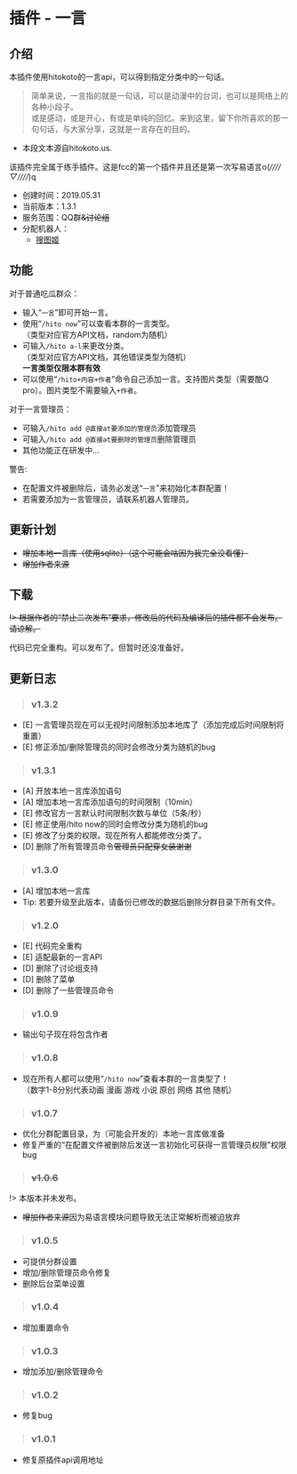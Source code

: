 # 插件 - 一言

## 介绍

本插件使用hitokoto的一言api，可以得到指定分类中的一句话。  
> 简单来说，一言指的就是一句话，可以是动漫中的台词，也可以是网络上的各种小段子。  
或是感动，或是开心，有或是单纯的回忆。来到这里，留下你所喜欢的那一句句话，与大家分享，这就是一言存在的目的。   
* 本段文本源自hitokoto.us.  

该插件完全属于练手插件。这是fcc的第一个插件并且还是第一次写易语言o(*////▽////*)q  

 - 创建时间：2019.05.31
 - 当前版本：1.3.1
 - 服务范围：QQ群~~&讨论组~~
 - 分配机器人：
   - [搜图姬](picfinder.md)
 
## 功能

对于普通吃瓜群众：
  - 输入“```一言```”即可开始一言。  
  - 使用“```/hito now```”可以查看本群的一言类型。   
    （类型对应官方API文档，random为随机）   
  - 可输入```/hito a-l```来更改分类。    
    （类型对应官方API文档，其他错误类型为随机）  
    **一言类型仅限本群有效**   
  - 可以使用“```/hito+内容+作者```”命令自己添加一言。支持图片类型（需要酷Q pro）。图片类型不需要输入```+作者```。  
   
对于一言管理员：
  - 可输入```/hito add @直接at要添加的管理员```添加管理员
  - 可输入```/hito add @直接at要删除的管理员```删除管理员
  - 其他功能正在研发中...
  
警告: 
  * 在配置文件被删除后，请务必发送“```一言```”来初始化本群配置！
  * 若需要添加为一言管理员，请联系机器人管理员。
  
## 更新计划

 - ~~增加本地一言库（使用sqlite）（这个可能会咕因为我完全没看懂）~~
 - ~~增加作者来源~~
 
## 下载

  ~~!> 根据作者的“禁止二次发布”要求，修改后的代码及编译后的插件都不会发布。请谅解。~~  
  
  代码已完全重构。可以发布了。但暂时还没准备好。
     
	 
## 更新日志

  > ### v1.3.2
  
  - [E] 一言管理员现在可以无视时间限制添加本地库了（添加完成后时间限制将重置）
  - [E] 修正添加/删除管理员的同时会修改分类为随机的bug
  
  > ### v1.3.1
  
  - [A] 开放本地一言库添加语句
  - [A] 增加本地一言库添加语句的时间限制（10min）
  - [E] 修改官方一言默认时间限制次数与单位（5条/秒）
  - [E] 修正使用/hito now的同时会修改分类为随机的bug
  - [E] 修改了分类的权限。现在所有人都能修改分类了。
  - [D] 删除了所有管理员命令~~管理员只配穿女装谢谢~~
  
  > ### v1.3.0
  
  - [A] 增加本地一言库
  - Tip: 若要升级至此版本，请备份已修改的数据后删除分群目录下所有文件。
  
  > ### v1.2.0
  
  - [E] 代码完全重构
  - [E] 适配最新的一言API
  - [D] 删除了讨论组支持
  - [D] 删除了菜单
  - [D] 删除了一些管理员命令
  
  > ### v1.0.9
  
  - 输出句子现在将包含作者
  
  > ### v1.0.8
  
  - 现在所有人都可以使用“```/hito now```”查看本群的一言类型了！  
    （数字1-8分别代表动画 漫画 游戏 小说 原创 网络 其他 随机）
  
  > ### v1.0.7
  
  - 优化分群配置目录，为（可能会开发的）本地一言库做准备
  - 修复严重的“在配置文件被删除后发送一言初始化可获得一言管理员权限”权限bug
  
  > ### ~~v1.0.6~~
  
  !> 本版本并未发布。  
  
  - ~~增加作者来源~~因为易语言模块问题导致无法正常解析而被迫放弃
  
  > ### v1.0.5
  
  - 可提供分群设置
  - 增加/删除管理员命令修复
  - 删除后台菜单设置
  
  > ### v1.0.4
  
  - 增加重置命令
  
  > ### v1.0.3
  
  - 增加添加/删除管理命令
  
  > ### v1.0.2
  
  - 修复bug
  
  > ### v1.0.1
   
  - 修复原插件api调用地址
